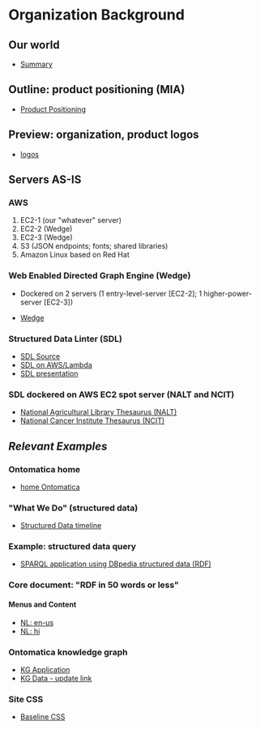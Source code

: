 # Organization Background

## Our world
- [Summary](https://gist.github.com/jaygray0919/249a870754dbc83470b60b241ce4e6df)

## Outline: product positioning (MIA)
- [Product Positioning](https://afdsi.com/_svg-projects/_rfp-positioning/)

## Preview: organization, product logos
- [logos](https://afdsi.com/164189352511000061/)

## Servers AS-IS

### AWS

1. EC2-1 (our "whatever" server)
2. EC2-2 (Wedge)
3. EC2-3 (Wedge)
4. S3 (JSON endpoints; fonts; shared libraries)
5. Amazon Linux based on Red Hat

### Web Enabled Directed Graph Engine (Wedge)

* Dockered on 2 servers (1 entry-level-server [EC2-2]; 1 higher-power-server [EC2-3])
- [Wedge](https://wedge.ontomatica.io/)

### Structured Data Linter (SDL)

- [SDL Source](http://linter.structured-data.org/)
- [SDL on AWS/Lambda](https://klpuiljexh.execute-api.us-east-1.amazonaws.com/Prod/)
- [SDL presentation](https://afdsi.com/164189202411000061/player.html)

### SDL dockered on AWS EC2 spot server (NALT and NCIT)

- [National Agricultural Library Thesaurus \(NALT\)](https://afdsi.com/164189202411000061/main.html#page=item-37)
- [National Cancer Institute Thesaurus \(NCIT\)](https://afdsi.com/164189202411000061/main.html#page=item-40)

## *Relevant Examples*

### Ontomatica home
- [home Ontomatica](https://afdsi.com/164189271900000061/)

### "What We Do" (structured data)
- [Structured Data timeline](https://afdsi.com/164189133611000061/)

### Example: structured data query
- [SPARQL application using DBpedia structured data \(RDF\)](https://s3.amazonaws.com/benetta.net/app/species/index.html#/specierch/octopus)

### Core document: "RDF in 50 words or less"

#### Menus and Content
- [NL: en-us](https://ontomatica.io/a/12370110501010001961/)
- [NL: hi](https://ontomatica.io/a/12370110501010001939/)

### Ontomatica knowledge graph
- [KG Application](https://afdsi.com/_cooper/ontomatica-knowledge-graph-three/)
- [KG Data - update link](https://validator.schema.org/#url=https%3A%2F%2Fafdsi.com%2Fdata%2Fonto-corporation-avec-brand%2Fdata.json)

### Site CSS
- [Baseline CSS](https://afdsi.com/164189121700000061/_subset.html)
